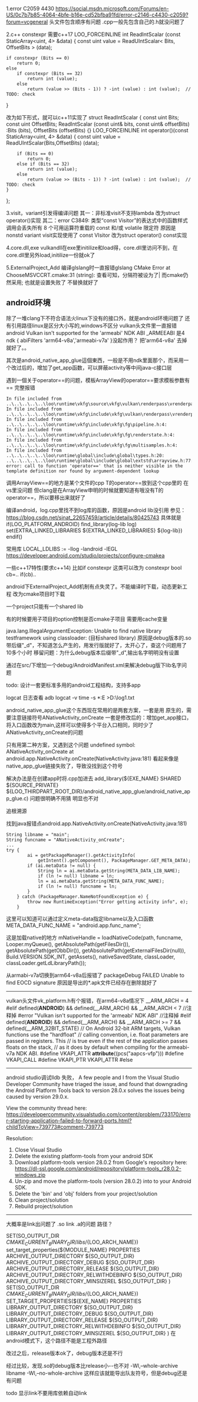 
1.error C2059 4430
https://social.msdn.microsoft.com/Forums/en-US/0c7b7b85-4064-4bfe-b16e-cd52bfba91fd/error-c2146-c4430-c2059?forum=vcgeneral
头文件包含顺序有问题
.cpp一般先包含自己的.h就没问题了

2.c++ constexpr
需要c++17
LOO_FORCEINLINE int ReadIntScalar (const StaticArray<uint, 4> &data)
{
    const uint	value = ReadUIntScalar< Bits, OffsetBits > (data);

    if constexpr (Bits == 0)
        return 0;
    else
        if constexpr (Bits == 32)
            return int (value);
        else
            return (value >> (Bits - 1)) ? -int (value) : int (value);	// TODO: check
}

改为如下形式，就可以c++11实现了
struct ReadIntScalar
{
    const uint Bits;
    const uint OffsetBits;
    ReadIntScalar (const uint& bits, const uint& offsetBits) :Bits (bits), OffsetBits (offsetBits) {}
    LOO_FORCEINLINE int operator()(const StaticArray<uint, 4> &data)
    {
        const uint	value = ReadUIntScalar(Bits,OffsetBits) (data);

        if (Bits == 0)
            return 0;
        else if (Bits == 32)
            return int (value);
        else
            return (value >> (Bits - 1)) ? -int (value) : int (value);	// TODO: check
    }
};

3.visit，variant引发得编译问题
其一：非标准visit不支持lambda
改为struct operator()实现
其二：error C3849: 类型“const Visitor”的表达式中的函数样式调用会丢失所有 8 个可用运算符重载的 const 和/或 volatile 限定符
原因是nonstd variant visit实现使用了 const VIsitor
改为struct operator() const实现


4.core.dll,exe
vulkandll在exe里initilize和load得，core.dll里访问不到，在core.dll里另外load,initilize一份就ok了


5.ExternalProject_Add
编译glslang时一直报错glslang CMake Error at ChooseMSVCCRT.cmake:31 (string):
查看可知，分隔符被设为了|
而cmake仍然采用;
也就是设置失败了
不替换就好了


## android环境
除了一堆clang下不符合语法火linux下没有的接口外，就是android环境问题了
还有引用路径linux是区分大小写的,windows不区分
vulkan头文件里一直报错android Vulkan isn't supported for the 'armeabi' NDK ABI
_ARMEEABI 是4
ndk { abiFilters  'arm64-v8a','armeabi-v7a' }没起作用？
把'arm64-v8a' 去掉就好了。。

其次是android_native_app_glue這個東西，一般是不用ndk里面那个，而采用一个改过后的，增加了get_app函数，可以屏蔽activity等中间java-c接口层

遇到一個关于operator==的问题，模板ArrayView的operator==要求模板参数有==
完整报错
````
In file included from ..\..\..\..\..\loo\runtime\vkfg\source\vkfg\vulkan\renderpass\vrenderpass.cpp:4:
In file included from ..\..\..\..\..\loo\runtime\vkfg\include\vkfg\vulkan\renderpass\vrenderpass.h:3:
In file included from ..\..\..\..\..\loo\runtime\vkfg\include\vkfg\fg\pipeline.h:4:
In file included from ..\..\..\..\..\loo\runtime\vkfg\include\vkfg\fg\renderstate.h:4:
In file included from ..\..\..\..\..\loo\runtime\vkfg\include\vkfg\fg\multisamples.h:4:
In file included from ..\..\..\..\..\loo\runtime\global\include\global\types.h:20:
..\..\..\..\..\loo\runtime\global\include\global\extstd\arrayview.h:77:25: error: call to function 'operator==' that is neither visible in the template definition nor found by argument-dependent lookup
````

调用ArrayView==的地方是某个文件的cpp
T的operator==放到这个cpp里的
在vs里没问题
但clang是在ArrayView<T>申明的时候就要知道有哦没有T的operator==，所以要移出来就好了

编译android，log.cpp里找不到log库的函数，原因是android lib没引用
参见：https://blog.csdn.net/sinat_22657459/article/details/80425743
具体就是
if(LOO_PLATFORM_ANDROID)
    find_library(log-lib log)
    set(EXTRA_LINKED_LIBRARIES ${EXTRA_LINKED_LIBRARIES}  ${log-lib})
endif()

常用库
LOCAL_LDLIBS := -llog -landroid -lEGL 
https://developer.android.com/studio/projects/configure-cmakea


一些c++17特性(要求c++14)
比如if constexpr
这类可以改为
constexpr bool cb=..
if(cb)..


android下ExternalProject_Add机制有点失灵了。不能编译时下载，动态更新工程
改为cmake项目时下载


一个project只能有一个shared lib



有的时候要用子项目的option控制是否cmake子项目
需要用cache变量


 java.lang.IllegalArgumentException: Unable to find native library testframework using classloader: (目标shared library)
原因是debug版本的.so 带后缀"_d"，不知道怎么产生的，用发行版就好了，太开心了，查这个问题用了10多个小时
移留问题：为什么debug版本后缀带"_d",输出名字明明没有设置

通过在src/下增加一个debug/AndroidManifest.xml来解决debug版下lib名字问题
<meta-data 
    tools:replace="android:value"
    android:name="android.app.lib_name"
    android:value='testframework_d'/>


todo: 设计一套更标准多用的android工程结构，支持多app

logcat 日志查看
adb logcat   -v time -s *:E >D:\log1.txt


android_native_app_glue这个东西现在常用的是两套方案，一套是用 原生的，需要注意链接符号ANativeActivity_onCreate
一套是修改后的：增加get_app接口，将入口函数改为main,这样可以使得多个平台入口相同，同时少了ANativeActivity_onCreate的问题

只有用第二种方案，又遇到这个问题 
undefined symbol: ANativeActivity_onCreate
at android.app.NativeActivity.onCreate(NativeActivity.java:181)
看起来像是native_app_glue链接失败了，导致没找到这个符号



解决办法是在创建app时将.cpp加进去
add_library(${EXE_NAME} SHARED  ${SOURCE_PRIVATE} 
${LOO_THIRDPART_ROOT_DIR}/android_native_app_glue/android_native_app_glue.c)
问题很明确不用猜
明显也不对

追根溯源

找到java报错点android.app.NativeActivity.onCreate(NativeActivity.java:181)
````
String libname = "main";
String funcname = "ANativeActivity_onCreate";
...
try {
        ai = getPackageManager().getActivityInfo(
            getIntent().getComponent(), PackageManager.GET_META_DATA);
        if (ai.metaData != null) {
            String ln = ai.metaData.getString(META_DATA_LIB_NAME);
            if (ln != null) libname = ln;
            ln = ai.metaData.getString(META_DATA_FUNC_NAME);
            if (ln != null) funcname = ln;
        }
    } catch (PackageManager.NameNotFoundException e) {
        throw new RuntimeException("Error getting activity info", e);
    }
````
这里可以知道可以通过定义meta-data指定libname以及入口函数META_DATA_FUNC_NAME = "android.app.func_name";


这是加载native的地方
mNativeHandle = loadNativeCode(path, funcname, Looper.myQueue(),
        getAbsolutePath(getFilesDir()), getAbsolutePath(getObbDir()),
        getAbsolutePath(getExternalFilesDir(null)),
        Build.VERSION.SDK_INT, getAssets(), nativeSavedState,
        classLoader, classLoader.getLdLibraryPath());


从armabi-v7a切换到arm64-v8a后报错了
packageDebug FAILED  Unable to find EOCD signature
原因是导出的*.apk文件已经存在删除就好了


-----
vulkan头文件vk_platform.h有个报错，在arm64-v8a情况下 __ARM_ARCH = 4
#elif defined(__ANDROID__) && defined(__ARM_ARCH) && __ARM_ARCH < 7  //注释掉
    #error "Vulkan isn't supported for the 'armeabi' NDK ABI"   //注释掉
#elif defined(__ANDROID__) && defined(__ARM_ARCH) && __ARM_ARCH >= 7 && defined(__ARM_32BIT_STATE)
    // On Android 32-bit ARM targets, Vulkan functions use the "hardfloat"
    // calling convention, i.e. float parameters are passed in registers. This
    // is true even if the rest of the application passes floats on the stack,
    // as it does by default when compiling for the armeabi-v7a NDK ABI.
    #define VKAPI_ATTR __attribute__((pcs("aapcs-vfp")))
    #define VKAPI_CALL
    #define VKAPI_PTR  VKAPI_ATTR
#else

-----
android studio调试lldb 失败，
A few people and I from the Visual Studio Developer Community have triaged the issue, and found that downgrading the Android Platform Tools back to version 28.0.x solves the issues being caused by version 29.0.x.

View the community thread here: 
https://developercommunity.visualstudio.com/content/problem/733170/error-starting-application-failed-to-forward-ports.html?childToView=739773#comment-739773

Resolution:
1. Close Visual Studio
2. Delete the existing platform-tools from your android SDK
3. Download platform-tools version 28.0.2 from Google's repository here: https://dl-ssl.google.com/android/repository/platform-tools_r28.0.2-windows.zip
4. Un-zip and move the platform-tools (version 28.0.2) into to your Android SDK.
5. Delete the 'bin' and 'obj' folders from your project/solution
6. Clean project/solution
7. Rebuild project/solution


----------
大概率是link出问题了
.so link .a的问题
路径？

SET(SO_OUTPUT_DIR ${CMAKE_CURRENT_BINARY_DIR}/libs/${LOO_ARCH_NAME})
    set_target_properties(${MODULE_NAME} PROPERTIES 
        ARCHIVE_OUTPUT_DIRECTORY ${SO_OUTPUT_DIR}
        ARCHIVE_OUTPUT_DIRECTORY_DEBUG ${SO_OUTPUT_DIR}
        ARCHIVE_OUTPUT_DIRECTORY_RELEASE ${SO_OUTPUT_DIR}
        ARCHIVE_OUTPUT_DIRECTORY_RELWITHDEBINFO ${SO_OUTPUT_DIR}
        ARCHIVE_OUTPUT_DIRECTORY_MINSIZEREL ${SO_OUTPUT_DIR}
    )
        SET(SO_OUTPUT_DIR ${CMAKE_CURRENT_BINARY_DIR}/libs/${LOO_ARCH_NAME})
    SET_TARGET_PROPERTIES(${EXE_NAME} PROPERTIES
        LIBRARY_OUTPUT_DIRECTORY ${SO_OUTPUT_DIR}
        LIBRARY_OUTPUT_DIRECTORY_DEBUG ${SO_OUTPUT_DIR}
        LIBRARY_OUTPUT_DIRECTORY_RELEASE ${SO_OUTPUT_DIR}
        LIBRARY_OUTPUT_DIRECTORY_RELWITHDEBINFO ${SO_OUTPUT_DIR}
        LIBRARY_OUTPUT_DIRECTORY_MINSIZEREL ${SO_OUTPUT_DIR}
    )
在android模式下，这个路径不能是工程外路径

改过之后，release版本ok了，debug版本还是不行

经过比较，发现.so的debug版本比release小--也不对
-Wl,–whole-archive libname -Wl,–no-whole-archive
这样应该就能导出队友符号，但是debug还是有问题

todo 显示link不要用库依赖自动link